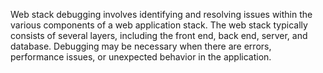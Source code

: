 Web stack debugging involves identifying and resolving issues within the various components of a web application stack. The web stack typically consists of several layers, including the front end, back end, server, and database. Debugging may be necessary when there are errors, performance issues, or unexpected behavior in the application.
